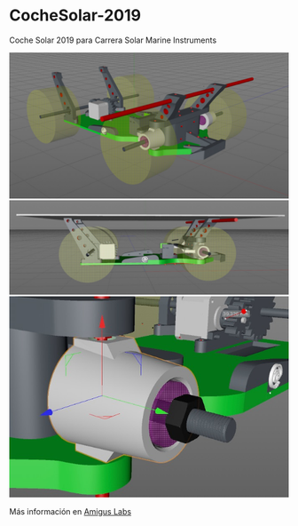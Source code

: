 # CocheSolar-2019
Coche Solar 2019 para Carrera Solar Marine Instruments

![alt text](https://github.com/AmigusLabs/CocheSolar-2019/blob/master/jpgs/coche_1.jpeg)
![alt text](https://github.com/AmigusLabs/CocheSolar-2019/blob/master/jpgs/coche_2.jpeg)
![alt text](https://github.com/AmigusLabs/CocheSolar-2019/blob/master/jpgs/coche_3.jpeg)

Más información en [Amigus Labs](http://www.amiguslabs.org/portfolio_page/amigus-labs-coche-solar/)
